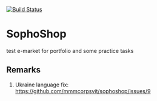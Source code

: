 [![Build Status](https://travis-ci.org/mmmcorpsvit/sophoshop.svg?branch=master)](https://travis-ci.org/mmmcorpsvit/sophoshop)

# SophoShop
test e-market for portfolio and some practice tasks


## Remarks
1. Ukraine language fix: https://github.com/mmmcorpsvit/sophoshop/issues/9
